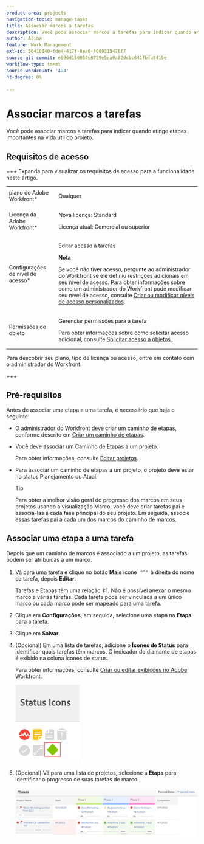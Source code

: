 ```yaml
---
product-area: projects
navigation-topic: manage-tasks
title: Associar marcos a tarefas
description: Você pode associar marcos a tarefas para indicar quando atinge etapas importantes na vida útil do projeto. Você deve associar um caminho de etapas a um projeto antes de associar etapas a tarefas no projeto.
author: Alina
feature: Work Management
exl-id: 56410640-fde4-417f-8ea0-f089315476f7
source-git-commit: e896d156854c6729e5ea0a82dcbc641fbfa9415e
workflow-type: tm+mt
source-wordcount: '424'
ht-degree: 0%

---
```


# Associar marcos a tarefas

<!--Audited: 01/2024-->

Você pode associar marcos a tarefas para indicar quando atinge etapas importantes na vida útil do projeto.

## Requisitos de acesso

+++ Expanda para visualizar os requisitos de acesso para a funcionalidade neste artigo.

<table style="table-layout:auto"> 
 <col> 
 <col> 
 <tbody> 
  <tr> 
   <td role="rowheader">plano do Adobe Workfront*</td> 
   <td> <p>Qualquer</p> </td> 
  </tr> 
  <tr> 
   <td role="rowheader">Licença da Adobe Workfront*</td> 
   <td> <p>Nova licença: Standard</p> 
   <p>Licença atual: Comercial ou superior</p> 
   </td> 
  </tr> 
  <tr> 
   <td role="rowheader">Configurações de nível de acesso*</td> 
   <td> <p>Editar acesso a tarefas</p> <p><b>Nota</b>

Se você não tiver acesso, pergunte ao administrador do Workfront se ele definiu restrições adicionais em seu nível de acesso. Para obter informações sobre como um administrador do Workfront pode modificar seu nível de acesso, consulte <a href="../../../administration-and-setup/add-users/configure-and-grant-access/create-modify-access-levels.md" class="MCXref xref">Criar ou modificar níveis de acesso personalizados</a>.</p> </td>
</tr> 
  <tr> 
   <td role="rowheader">Permissões de objeto</td> 
   <td> <p>Gerenciar permissões para a tarefa</p> <p>Para obter informações sobre como solicitar acesso adicional, consulte <a href="../../../workfront-basics/grant-and-request-access-to-objects/request-access.md" class="MCXref xref">Solicitar acesso a objetos </a>.</p> </td> 
  </tr> 
 </tbody> 
</table>

Para descobrir seu plano, tipo de licença ou acesso, entre em contato com o administrador do Workfront.

+++

## Pré-requisitos

Antes de associar uma etapa a uma tarefa, é necessário que haja o seguinte:

* O administrador do Workfront deve criar um caminho de etapas, conforme descrito em [Criar um caminho de etapas](../../../administration-and-setup/customize-workfront/configure-approval-milestone-processes/create-milestone-path.md).

* Você deve associar um Caminho de Etapas a um projeto.

  Para obter informações, consulte [Editar projetos](/help/quicksilver/manage-work/projects/manage-projects/edit-projects.md).

* Para associar um caminho de etapas a um projeto, o projeto deve estar no status Planejamento ou Atual.

  >[!TIP]
  >
  >Para obter a melhor visão geral do progresso dos marcos em seus projetos usando a visualização Marco, você deve criar tarefas pai e associá-las a cada fase principal do seu projeto. Em seguida, associe essas tarefas pai a cada um dos marcos do caminho de marcos.

## Associar uma etapa a uma tarefa

Depois que um caminho de marcos é associado a um projeto, as tarefas podem ser atribuídas a um marco.

1. Vá para uma tarefa e clique no botão **Mais** ícone ![](assets/more-icon.png) à direita do nome da tarefa, depois **Editar**.

   Tarefas e Etapas têm uma relação 1:1. Não é possível anexar o mesmo marco a várias tarefas. Cada tarefa pode ser vinculada a um único marco ou cada marco pode ser mapeado para uma tarefa.

1. Clique em **Configurações**, em seguida, selecione uma etapa na **Etapa** para a tarefa.
1. Clique em **Salvar**.
1. (Opcional) Em uma lista de tarefas, adicione o **Ícones de Status** para identificar quais tarefas têm marcos. O indicador de diamante de etapas é exibido na coluna Ícones de status.

   Para obter informações, consulte [Criar ou editar exibições no Adobe Workfront](/help/quicksilver/reports-and-dashboards/reports/reporting-elements/create-edit-views.md).

   ![](assets/amwt3.png)

1. (Opcional) Vá para uma lista de projetos, selecione a **Etapa** para identificar o progresso de suas tarefas de marco.

   ![](assets/milestone-view-project-list.png)
